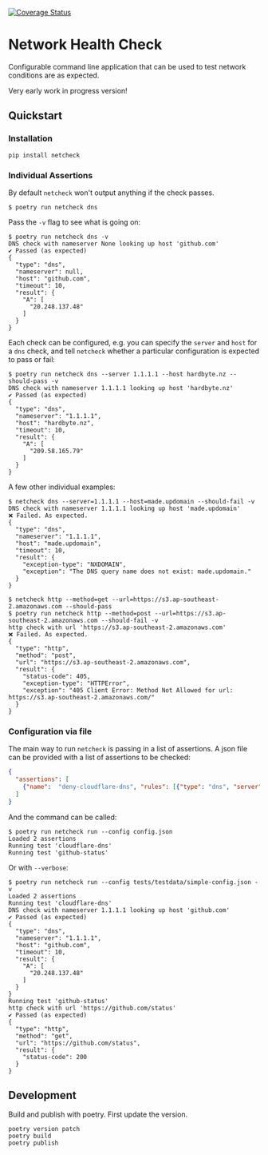 
[![Coverage Status](https://coveralls.io/repos/github/hardbyte/netcheck/badge.svg?branch=main)](https://coveralls.io/github/hardbyte/netcheck?branch=main)

# Network Health Check

Configurable command line application that can be used to test network conditions are as expected.

Very early work in progress version!

## Quickstart



### Installation

```
pip install netcheck
```


### Individual Assertions

By default `netcheck` won't output anything if the check passes. 

```
$ poetry run netcheck dns
```

Pass the `-v` flag to see what is going on:

```
$ poetry run netcheck dns -v
DNS check with nameserver None looking up host 'github.com'
✔ Passed (as expected)
{
  "type": "dns",
  "nameserver": null,
  "host": "github.com",
  "timeout": 10,
  "result": {
    "A": [
      "20.248.137.48"
    ]
  }
}
```

Each check can be configured, e.g. you can specify the `server` and `host` for a `dns` check, and
tell `netcheck` whether a particular configuration is expected to pass or fail:

```
$ poetry run netcheck dns --server 1.1.1.1 --host hardbyte.nz --should-pass -v
DNS check with nameserver 1.1.1.1 looking up host 'hardbyte.nz'
✔ Passed (as expected)
{
  "type": "dns",
  "nameserver": "1.1.1.1",
  "host": "hardbyte.nz",
  "timeout": 10,
  "result": {
    "A": [
      "209.58.165.79"
    ]
  }
}

```

A few other individual examples:
```
$ netcheck dns --server=1.1.1.1 --host=made.updomain --should-fail -v
DNS check with nameserver 1.1.1.1 looking up host 'made.updomain'
❌ Failed. As expected.
{
  "type": "dns",
  "nameserver": "1.1.1.1",
  "host": "made.updomain",
  "timeout": 10,
  "result": {
    "exception-type": "NXDOMAIN",
    "exception": "The DNS query name does not exist: made.updomain."
  }
}

$ netcheck http --method=get --url=https://s3.ap-southeast-2.amazonaws.com --should-pass
$ poetry run netcheck http --method=post --url=https://s3.ap-southeast-2.amazonaws.com --should-fail -v
http check with url 'https://s3.ap-southeast-2.amazonaws.com'
❌ Failed. As expected.
{
  "type": "http",
  "method": "post",
  "url": "https://s3.ap-southeast-2.amazonaws.com",
  "result": {
    "status-code": 405,
    "exception-type": "HTTPError",
    "exception": "405 Client Error: Method Not Allowed for url: https://s3.ap-southeast-2.amazonaws.com/"
  }
}

```


### Configuration via file

The main way to run `netcheck` is passing in a list of assertions. 
A json file can be provided with a list of assertions to be checked:

```json
{
  "assertions": [
    {"name":  "deny-cloudflare-dns", "rules": [{"type": "dns", "server":  "1.1.1.1", "host": "github.com", "expected": "pass"}] }
  ]
}
```

And the command can be called:
```
$ poetry run netcheck run --config config.json 
Loaded 2 assertions
Running test 'cloudflare-dns'
Running test 'github-status'
```

Or with `--verbose`:

```shell
$ poetry run netcheck run --config tests/testdata/simple-config.json -v
Loaded 2 assertions
Running test 'cloudflare-dns'
DNS check with nameserver 1.1.1.1 looking up host 'github.com'
✔ Passed (as expected)
{
  "type": "dns",
  "nameserver": "1.1.1.1",
  "host": "github.com",
  "timeout": 10,
  "result": {
    "A": [
      "20.248.137.48"
    ]
  }
}
Running test 'github-status'
http check with url 'https://github.com/status'
✔ Passed (as expected)
{
  "type": "http",
  "method": "get",
  "url": "https://github.com/status",
  "result": {
    "status-code": 200
  }
}

```

## Development

Build and publish with poetry. First update the version.

```
poetry version patch
poetry build
poetry publish
```
